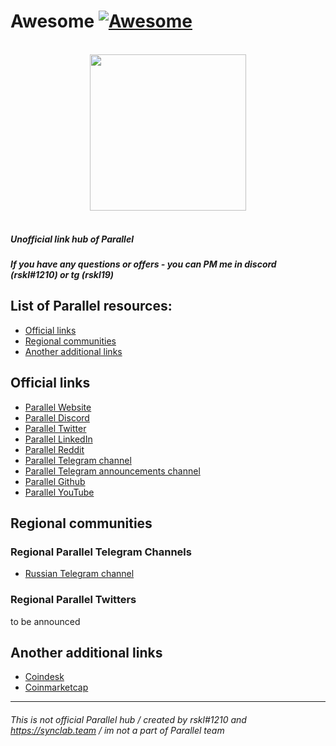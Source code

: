 # Awesome  [![Awesome](https://awesome.re/badge.svg)](https://awesome.re)

<p align="center">
  <br>
  <img width="250" src="https://i.imgur.com/1dSzk4m.png?" >
  <br>
  <br>
</p>

##### Unofficial link hub of Parallel 
##### If you have any questions or offers - you can PM me in discord (rskl#1210) or tg (rskl19)

## List of Parallel resources:
- [Official links](#official-links)
- [Regional communities](#regional-communities)
- [Another additional links](#another-additional-links)

## Official links


- [Parallel Website](https://parallel.fi/)
- [Parallel Discord](https://t.co/Ev6c7lI9U4)
- [Parallel Twitter](https://twitter.com/ParallelFi)
- [Parallel LinkedIn](https://www.linkedin.com/company/parallel-finance)
- [Parallel Reddit](https://www.reddit.com/r/ParallelHQ/)
- [Parallel Telegram channel](https://t.me/parallelfi_community)
- [Parallel Telegram announcements channel](https://t.me/parallelfi)
- [Parallel Github](https://github.com/parallel-finance)
- [Parallel YouTube](https://youtube.com/channel/UCtayinzxL2IQIFLwiVrXCMA)



## Regional communities

### Regional Parallel Telegram Channels

- [Russian Telegram channel](https://t.me/Parallel_RU)


### Regional Parallel Twitters

to be announced

## Another additional links

- [Coindesk](https://www.coindesk.com/lending-startup-parallel-finance-raises-2m-to-bring-more-defi-to-polkadot-kusama)
- [Coinmarketcap](https://coinmarketcap.com/currencies/heiko-finance/)


------
###### This is not official Parallel hub / created by rskl#1210 and https://synclab.team / im not a part of Parallel team
